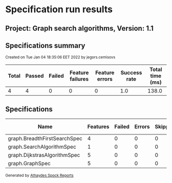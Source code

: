 # Specification run results

## Project: Graph search algorithms, Version: 1.1 

## Specifications summary

<small>Created on Tue Jan 04 18:35:06 EET 2022 by jegors.cemisovs</small>

| Total          | Passed          | Failed          | Feature failures | Feature errors   | Success rate        | Total time (ms) |
|----------------|-----------------|-----------------|------------------|------------------|---------------------|-----------------|
| 4 | 4 | 0 | 0  | 0 | 1.0| 138.0   |

## Specifications

|Name  | Features | Failed | Errors | Skipped | Success rate | Time |
|------|----------|--------|--------|---------|--------------|------|
| graph.BreadthFirstSearchSpec | 4 | 0 | 0 | 0 | 1.0 | 54 |
| graph.SearchAlgorithmSpec | 1 | 0 | 0 | 0 | 1.0 | 15 |
| graph.DijkstrasAlgorithmSpec | 5 | 0 | 0 | 0 | 1.0 | 16 |
| graph.GraphSpec | 5 | 0 | 0 | 0 | 1.0 | 53 |


<small>Generated by <a href="https://github.com/renatoathaydes/spock-reports">Athaydes Spock Reports</a></small>